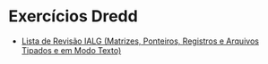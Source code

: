 # Exercícios Dredd

* [Lista de Revisão IALG (Matrizes, Ponteiros, Registros e Arquivos Tipados e em Modo Texto)]()